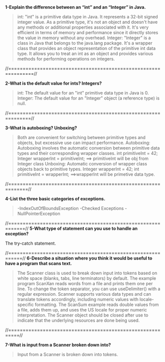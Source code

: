 **1-Explain the difference between an “int” and an “Integer” in Java.**
>int:
"int" is a primitive data type in Java. It represents a 32-bit signed integer value. As a primitive type, it's not an object and doesn't have any methods or additional properties associated with it. It's very efficient in terms of memory and performance since it directly stores the value in memory without any overhead.
Integer:
"Integer" is a class in Java that belongs to the java.lang package. It's a wrapper class that provides an object representation of the primitive int data type. It allows you to treat an int as an object and provides various methods for performing operations on integers. 

//===============================================================//

**2-What is the default value for ints? Integers?**
>int:
The default value for an "int" primitive data type in Java is 0. 
Integer:
The default value for an "Integer" object (a reference type) is null.

//==============================================================//

**3-What is autoboxing? Unboxing?**

>Both are convenient for switching between primitive types and objects, but excessive use can impact performance.
Autoboxing: Autoboxing involves the automatic conversion between primitive data types and their corresponding wrapper classes.
int primitiveInt = 42;
Integer wrapperInt = primitiveInt; ==> primitiveInt will be obj from Integer class
Unboxing: Automatic conversion of wrapper class objects back to primitive types.
Integer wrapperInt = 42;
int primitiveInt = wrapperInt;  ==>wrapperInt will be primetive data type.

//=============================================================//

**4-List the three basic categories of exceptions.**
>-IndexOutOfBoundsException 
>-Checked Exceptions
>-NullPointerException

//============================================================//
**5-What type of statement can you use to handle an exception?**

The try-catch statement.

//===========================================================//
**6-Describe a situation where you think it would be useful to have a program that scans text.**

>The Scanner class is used to break down input into tokens based on white space (blanks, tabs, line terminators) by default.
The example program ScanXan reads words from a file and prints them one per line.
To change the token separator, you can use useDelimiter() with a regular expression.
Scanner supports various data types and can translate tokens accordingly, including numeric values with locale-specific formatting.
The ScanSum example reads double values from a file, adds them up, and uses the US locale for proper numeric interpretation.
The Scanner object should be closed after use to indicate that the underlying resources are done being used.

//==========================================================//

**7-What is input from a Scanner broken down into?**

>Input from a Scanner is broken down into tokens. 

